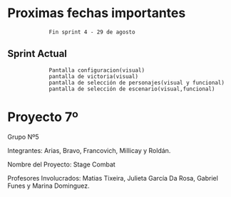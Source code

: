 # Proximas fechas importantes 
                 Fin sprint 4 - 29 de agosto

## Sprint Actual
                 Pantalla configuracion(visual)
                 pantalla de victoria(visual)
                 pantalla de selección de personajes(visual y funcional)
                 pantalla de selección de escenario(visual,funcional) 

# Proyecto 7º

Grupo Nº5

Integrantes: Arias, Bravo, Francovich, Millicay y Roldán.

Nombre del Proyecto: Stage Combat

Profesores Involucrados: Matias Tixeira, Julieta García Da Rosa, Gabriel Funes y Marina Dominguez.
